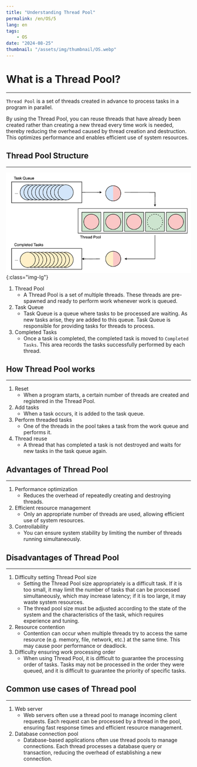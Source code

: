 ```yaml
---
title: "Understanding Thread Pool"
permalink: /en/OS/5
lang: en
tags:
    - OS
date: "2024-08-25"
thumbnail: "/assets/img/thumbnail/OS.webp"
---
```


# What is a Thread Pool?
---

`Thread Pool` is a set of threads created in advance to process tasks in a program in parallel.

By using the Thread Pool, you can reuse threads that have already been created rather than creating a new thread every time work is needed, thereby reducing the overhead caused by thread creation and destruction. 
This optimizes performance and enables efficient use of system resources.

## Thread Pool Structure
---

![Thread Pool](/assets/img/posts/OS/5/1.webp "Thread Pool"){:class="img-lg"}

1. Thread Pool
	- A Thread Pool is a set of multiple threads. These threads are pre-spawned and ready to perform work whenever work is queued.
2. Task Queue
	- Task Queue is a queue where tasks to be processed are waiting. As new tasks arise, they are added to this queue. Task Queue is responsible for providing tasks for threads to process.
3. Completed Tasks
	- Once a task is completed, the completed task is moved to `Completed Tasks`. This area records the tasks successfully performed by each thread.

## How Thread Pool works
---

1. Reset
    - When a program starts, a certain number of threads are created and registered in the Thread Pool.
2. Add tasks
    - When a task occurs, it is added to the task queue.
3. Perform threaded tasks
    - One of the threads in the pool takes a task from the work queue and performs it.
4. Thread reuse
    - A thread that has completed a task is not destroyed and waits for new tasks in the task queue again.

## Advantages of Thread Pool
---

1. Performance optimization
    - Reduces the overhead of repeatedly creating and destroying threads.
2. Efficient resource management
    - Only an appropriate number of threads are used, allowing efficient use of system resources.
3. Controllability
    - You can ensure system stability by limiting the number of threads running simultaneously.

## Disadvantages of Thread Pool
---

1. Difficulty setting Thread Pool size
    - Setting the Thread Pool size appropriately is a difficult task. If it is too small, it may limit the number of tasks that can be processed simultaneously, which may increase latency; if it is too large, it may waste system resources.
    - The thread pool size must be adjusted according to the state of the system and the characteristics of the task, which requires experience and tuning.
2. Resource contention
    - Contention can occur when multiple threads try to access the same resource (e.g. memory, file, network, etc.) at the same time. This may cause poor performance or deadlock.
3. Difficulty ensuring work processing order
    - When using Thread Pool, it is difficult to guarantee the processing order of tasks. Tasks may not be processed in the order they were queued, and it is difficult to guarantee the priority of specific tasks.

## Common use cases of Thread pool
---

1. Web server
    - Web servers often use a thread pool to manage incoming client requests. Each request can be processed by a thread in the pool, ensuring fast response times and efficient resource management.
2. Database connection pool
    - Database-based applications often use thread pools to manage connections. Each thread processes a database query or transaction, reducing the overhead of establishing a new connection.